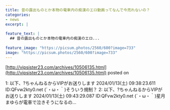 ```yaml
---
title: 昔の露出ものとか本物の電車内の痴漢のエロ動画ってなんで今売れないの？
categories:
- news
excerpt: |
  
feature_text: |
  ## 昔の露出ものとか本物の電車内の痴漢のエロ...
  
feature_image: "https://picsum.photos/2560/600?image=733"
image: "https://picsum.photos/2560/600?image=733"
---
```


[http://vipsister23.com/archives/10506135.html](http://vipsister23.com/archives/10506135.html)
posted on 

<!--more-->

1: 以下、?ちゃんねるからVIPがお送りします 2024/01/13(土) 09:38:23.611 ID:QFvw2kty0.net (´・ω・｀)そういう規制？ 2: 以下、?ちゃんねるからVIPがお送りします 2024/01/13(土) 09:43:29.087 ID:QFvw2kty0.net (´・ω・｀)星月まゆらが電車で泣きそうになるの...
